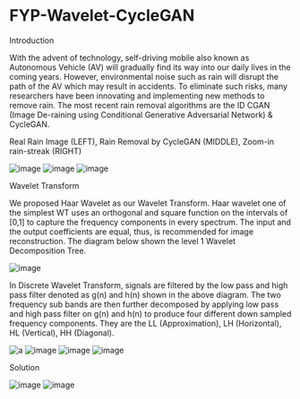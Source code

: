 # FYP-Wavelet-CycleGAN

Introduction

With the advent of technology, self-driving mobile also known as Autonomous Vehicle (AV) will gradually find its way into our daily lives in the coming years. However, environmental noise such as rain will disrupt the path of the AV which may result in accidents. To eliminate such risks, many researchers have been innovating and implementing new methods to remove rain. The most recent rain removal algorithms are the ID CGAN (Image De-raining using Conditional Generative Adversarial Network) & CycleGAN.

Real Rain Image (LEFT), Rain Removal by CycleGAN (MIDDLE), Zoom-in rain-streak (RIGHT)


![image](https://user-images.githubusercontent.com/78581569/216276887-1d614649-5bd0-470d-b559-524d081280c7.png) 
![image](https://user-images.githubusercontent.com/78581569/216276918-e0443fe3-0904-4dba-8e4a-1ae6b2ab3131.png) 
![image](https://user-images.githubusercontent.com/78581569/216277033-1d98d669-ce7f-4adb-9c40-b8ea8393ce5a.png)


Wavelet Transform

We proposed Haar Wavelet as our Wavelet Transform. Haar wavelet one of the simplest WT uses an orthogonal and square function on the intervals of [0,1] to capture the frequency components in every spectrum. The input and the output coefficients are equal, thus, is recommended for image reconstruction. The diagram below shown the level 1 Wavelet Decomposition Tree.

![image](https://user-images.githubusercontent.com/78581569/216279525-ddef9b4a-c152-460b-84f1-a8a2afe6eb2e.png)

In Discrete Wavelet Transform, signals are filtered by the low pass and high pass filter denoted as g(n) and h(n) shown in the above diagram. The two frequency sub bands are then further decomposed by applying low pass and high pass filter on g(n) and h(n) to produce four different down sampled frequency components. They are the LL (Approximation), LH (Horizontal), HL (Vertical), HH (Diagonal). 

![a](https://user-images.githubusercontent.com/78581569/216280595-fff912a1-e589-4bf5-9671-935d53cf5058.png) 
![image](https://user-images.githubusercontent.com/78581569/216280616-99dafefe-941d-4f95-a967-e991ac44f7a1.png)
![image](https://user-images.githubusercontent.com/78581569/216280636-e1dff99f-915e-4caa-8cba-08cd969b6e8a.png)
![image](https://user-images.githubusercontent.com/78581569/216280658-e7efb6ad-9b4a-4ad4-9f60-1366ecd27119.png)



Solution

![image](https://user-images.githubusercontent.com/78581569/216277954-586da1e0-47e2-489b-a0e1-ae3b446abf96.png)
![image](https://user-images.githubusercontent.com/78581569/216277991-e6f4ae87-ab2c-4a7d-8e18-7e91ce788447.png)



